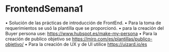 # FrontendSemana1
•	Solución de las prácticas de introducción de FrontEnd.
•	Para la toma de requerimientos se usó la plantilla que se proporcionó.
•	 para la creación del Buyer persona use: https://www.hubspot.es/make-my-persona
•	 Para la creación de publico objetivo se https://miro.com/es/plantillas/publico-objetivo/ 
•	Para la creación de UX y de UI utilice https://uizard.io/es
